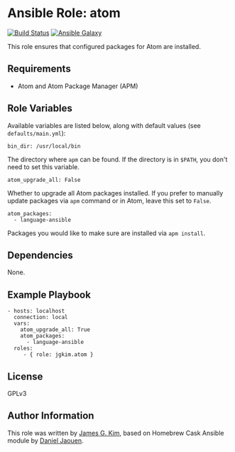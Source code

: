 Ansible Role: atom
==================

[![Build Status](http://img.shields.io/travis/jgkim/ansible-role-atom.svg?style=flat)](https://travis-ci.org/jgkim/ansible-role-atom)
[![Ansible Galaxy](http://img.shields.io/ansible/role/5898.svg?style=flat)](https://galaxy.ansible.com/detail#/role/5898)

This role ensures that configured packages for Atom are installed.


Requirements
------------

* Atom and Atom Package Manager (APM)


Role Variables
--------------

Available variables are listed below, along with default values (see `defaults/main.yml`):

```
bin_dir: /usr/local/bin
```

The directory where `apm` can be found. If the directory is in `$PATH`, you don't need to set this variable.

```
atom_upgrade_all: False
```

Whether to upgrade all Atom packages installed. If you prefer to manually update packages via `apm` command or in Atom, leave this set to `False`.

```
atom_packages:
  - language-ansible
```

Packages you would like to make sure are installed via `apm install`.


Dependencies
------------

None.


Example Playbook
-------------------------

```
- hosts: localhost
  connection: local
  vars:
    atom_upgrade_all: True
    atom_packages:
      - language-ansible
  roles:
     - { role: jgkim.atom }
```


License
-------

GPLv3


Author Information
------------------

This role was written by [James G. Kim](http://jayg.org/), based on Homebrew Cask Ansible module by [Daniel Jaouen](http://il.luminat.us/).
